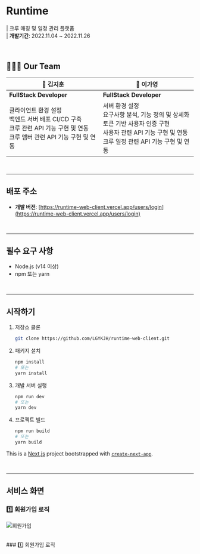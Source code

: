 # Runtime
|
크루 매칭 및 일정 관리 플랫폼 <br>
|
**개발기간**: 2022.11.04 ~ 2022.11.26


<br>

## 👩‍👧‍👧 Our Team

| 👟 김지훈 | 👟 이가영 |
| --- | --- |
| **FullStack Developer** | **FullStack Developer** |
| 클라이언트 환경 설정<br>백엔드 서버 배포 CI/CD 구축<br>크루 관련 API 기능 구현 및 연동<br>크루 멤버 관련 API 기능 구현 및 연동 | 서버 환경 설정<br>요구사항 분석, 기능 정의 및 상세화<br>토큰 기반 사용자 인증 구현<br>사용자 관련 API 기능 구현 및 연동<br>크루 일정 관련 API 기능 구현 및 연동 |

<br>

---

## 배포 주소
- **개발 버전**: [https://runtime-web-client.vercel.app/users/login](https://runtime-web-client.vercel.app/users/login)

<br>


---

## 필수 요구 사항
- Node.js (v14 이상)
- npm 또는 yarn

<br>


---

## 시작하기
1. 저장소 클론
    ```bash
    git clone https://github.com/LGYKJH/runtime-web-client.git
    ```

2. 패키지 설치
    ```bash
    npm install
    # 또는
    yarn install
    ```

3. 개발 서버 실행
    ```bash
    npm run dev
    # 또는
    yarn dev
    ```

4. 프로젝트 빌드
    ```bash
    npm run build
    # 또는
    yarn build
    ```





This is a [Next.js](https://nextjs.org) project bootstrapped with [`create-next-app`](https://nextjs.org/docs/app/api-reference/cli/create-next-app).

<br>

---


## 서비스 화면 
### 1️⃣ 회원가입 로직
![회원가입](https://github.com/user-attachments/assets/aa3a9efe-e6da-4a57-8147-b2d810bcfe19)

<br>
### 1️⃣ 회원가입 로직

```



